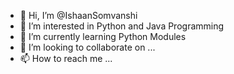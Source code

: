 - 👋 Hi, I’m @IshaanSomvanshi
- 👀 I’m interested in Python and Java Programming
- 🌱 I’m currently learning Python Modules
- 💞️ I’m looking to collaborate on ...
- 📫 How to reach me ...

<!---
IshaanSomvanshi/IshaanSomvanshi is a ✨ special ✨ repository because its `README.md` (this file) appears on your GitHub profile.
You can click the Preview link to take a look at your changes.
--->
